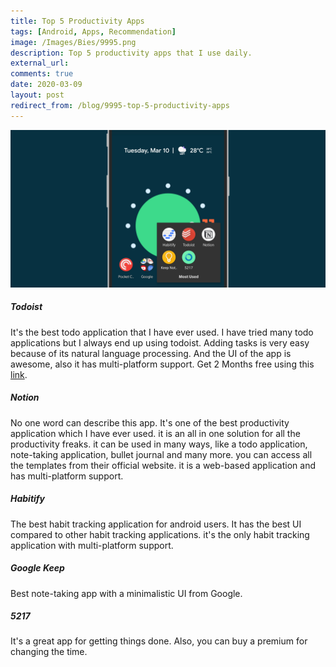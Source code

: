 ```yaml
---
title: Top 5 Productivity Apps
tags: [Android, Apps, Recommendation]
image: /Images/Bies/9995.png
description: Top 5 productivity apps that I use daily.
external_url:
comments: true
date: 2020-03-09
layout: post
redirect_from: /blog/9995-top-5-productivity-apps
---
```


![alt text](/Images/Bies/9995.png "1")

##### **Todoist**
It's the best todo application that I have ever used. I have tried many todo applications but I always end up using todoist. Adding tasks is very easy because of its natural language processing. And the UI of the app is awesome, also it has multi-platform support.
Get 2 Months free using this [link](https://doist.grsm.io/vyshnavgangadharan6232).

##### **Notion**
No one word can describe this app. It's one of the best productivity application which I have ever used. it is an all in one solution for all the productivity freaks. it can be used in many ways, like a todo application, note-taking application, bullet journal and many more. you can access all the templates from their official website. it is a web-based application and has multi-platform support.

##### **Habitify**
The best habit tracking application for android users. It has the best UI compared to other habit tracking applications. it's the only habit tracking application with multi-platform support.

##### **Google Keep**
Best note-taking app with a minimalistic UI from Google.

##### **5217**
It's a great app for getting things done. Also, you can buy a premium for changing the time.